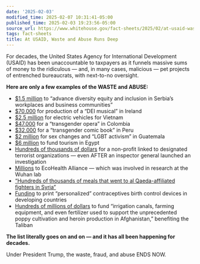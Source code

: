 ```yaml
---
date: '2025-02-03'
modified_time: 2025-02-07 10:31:41-05:00
published_time: 2025-02-03 19:23:56-05:00
source_url: https://www.whitehouse.gov/fact-sheets/2025/02/at-usaid-waste-and-abuse-runs-deep/
tags: fact-sheets
title: At USAID, Waste and Abuse Runs Deep
---
```

 
For decades, the United States Agency for International Development
(USAID) has been unaccountable to taxpayers as it funnels massive sums
of money to the ridiculous — and, in many cases, malicious — pet
projects of entrenched bureaucrats, with next-to-no oversight.  
  
**Here are only a few examples of the WASTE and ABUSE:**

-   [$1.5
    million](https://www.dailymail.co.uk/news/article-14344255/trump-millions-dei-foreign-aid-programs-funding.html) to
    “advance diversity equity and inclusion in Serbia’s workplaces and
    business communities”
-   [$70,000](https://www.dailymail.co.uk/news/article-14344255/trump-millions-dei-foreign-aid-programs-funding.html) for
    production of a “DEI musical” in Ireland
-   [$2.5
    million](https://www.dailymail.co.uk/news/article-14344255/trump-millions-dei-foreign-aid-programs-funding.html) for
    electric vehicles for Vietnam
-   [$47,000](https://www.dailymail.co.uk/news/article-14344255/trump-millions-dei-foreign-aid-programs-funding.html) for
    a “transgender opera” in Colombia
-   [$32,000](https://www.dailymail.co.uk/news/article-14344255/trump-millions-dei-foreign-aid-programs-funding.html) for
    a “transgender comic book” in Peru
-   [$2
    million](https://dailycaller.com/2024/09/19/feds-dump-millions-in-one-latin-american-country-to-fund-sex-changes-lgbt-activism/) for
    sex changes and “LGBT activism” in Guatemala
-   [$6
    million](https://2017-2020.usaid.gov/egypt/press-releases/dec-16-2019-united-states-commits-6-million-bilateral-assistance-egypt) to
    fund tourism in Egypt
-   [Hundreds of thousands of
    dollars](https://www.washingtonexaminer.com/policy/foreign-policy/2865305/usaid-watchdog-tax-dollars-terrorism-tied-ngo-biden-sent-more-cash/) for
    a non-profit linked to designated terrorist organizations — even
    AFTER an inspector general launched an investigation
-   [Millions](https://www.washingtonexaminer.com/news/486983/usaid-wont-give-details-on-4-67-million-grant-to-wuhan-lab-collaborator-ecohealth-alliance/) to
    EcoHealth Alliance — which was involved in research at the Wuhan lab
-   [“Hundreds of thousands of meals that went to al Qaeda-affiliated
    fighters in
    Syria”](https://www.washingtontimes.com/news/2024/nov/22/usaid-paid-meals-went-syrian-terrorists/)
-   [Funding](https://3dprintingindustry.com/news/pharme3d-backed-by-usaid-to-3d-print-less-intrusive-contraceptives-for-women-206073/) to
    print “personalized” contraceptives birth control devices in
    developing countries
-   [Hundreds of millions of
    dollars](https://www.breitbart.com/national-security/2018/06/21/feds-u-s-taxpayer-funds-helping-irrigate-fertilize-afghan-opium-funding-taliban/) to
    fund “irrigation canals, farming equipment, and even fertilizer used
    to support the unprecedented poppy cultivation and heroin production
    in Afghanistan,” benefiting the Taliban

**The list literally goes on and on — and it has all been happening for
decades.**  
  
Under President Trump, the waste, fraud, and abuse ENDS NOW.
